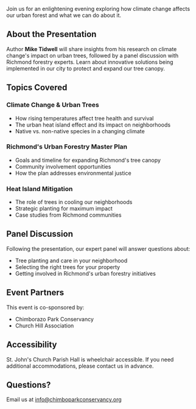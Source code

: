 Join us for an enlightening evening exploring how climate change affects our urban forest and what we can do about it.

## About the Presentation

Author **Mike Tidwell** will share insights from his research on climate change's impact on urban trees, followed by a panel discussion with Richmond forestry experts. Learn about innovative solutions being implemented in our city to protect and expand our tree canopy.

## Topics Covered

### Climate Change & Urban Trees
- How rising temperatures affect tree health and survival
- The urban heat island effect and its impact on neighborhoods
- Native vs. non-native species in a changing climate

### Richmond's Urban Forestry Master Plan
- Goals and timeline for expanding Richmond's tree canopy
- Community involvement opportunities
- How the plan addresses environmental justice

### Heat Island Mitigation
- The role of trees in cooling our neighborhoods
- Strategic planting for maximum impact
- Case studies from Richmond communities

## Panel Discussion

Following the presentation, our expert panel will answer questions about:
- Tree planting and care in your neighborhood
- Selecting the right trees for your property
- Getting involved in Richmond's urban forestry initiatives

## Event Partners

This event is co-sponsored by:
- Chimborazo Park Conservancy
- Church Hill Association

## Accessibility

St. John's Church Parish Hall is wheelchair accessible. If you need additional accommodations, please contact us in advance.

## Questions?

Email us at info@chimboparkconservancy.org
